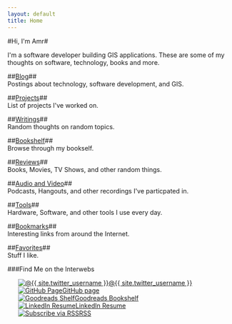 ```yaml
---
layout: default
title: Home
---
```

#Hi, I'm Amr#

I'm a software developer building GIS applications. These are some of my thoughts on software, technology, books and more.

##[Blog](/blog/)##  
Postings about technology, software development, and GIS.  

##[Projects](/projects/)##  
List of projects I've worked on.  

##[Writings](/writings/)##  
Random thoughts on random topics.  

##[Bookshelf](/bookshelf/)##  
Browse through my bookself.  

##[Reviews](/reviews/)##  
Books, Movies, TV Shows, and other random things.  

##[Audio and Video](/av/)##  
Podcasts, Hangouts, and other recordings I've particpated in.  

##[Tools](/tools/)##  
Hardware, Software, and other tools I use every day.  

##[Bookmarks](/bookmarks/)##  
Interesting links from around the Internet.  

##[Favorites](/favs/)##  
Stuff I like.  

###Find Me on the Interwebs  
<ul style="list-style-type:none">
    <li>
        <a class="sidebar-nav-item side-nav-icon" 
   href="https://twitter.com/{{ site.twitter_username }}">
            <img class="frontPageIcons" 
                 src="{{ site.baseurl }}public/images/twitlogo-24.png" 
                 alt="@{{ site.twitter_username }}" />@{{ site.twitter_username }}
        </a>
    </li>
    <li>
        <a class="sidebar-nav-item side-nav-icon" 
   href="https://github.com/{{ site.github_username }}">
            <img class="frontPageIcons"
                 src="{{ site.baseurl }}public/images/github-24.png"
                 alt="GitHub Page" />GitHub page
        </a>
    </li>
    <li>
        <a class="sidebar-nav-item side-nav-icon" 
           href="http://www.goodreads.com/{{ site.goodreads_username }}">
            <img class="frontPageIcons"
                 src="{{ site.baseurl }}public/images/goodreads-24.png"
                 alt="Goodreads Shelf" />Goodreads Bookshelf
        </a>
    </li>
    <li>
        <a class="sidebar-nav-item side-nav-icon"
   href="https://www.linkedin.com/in/{{ site.linkedin_username }}">
            <img class="frontPageIcons"
                 src="{{ site.baseurl }}public/images/linked-24.png"
                 alt="LinkedIn Resume" />LinkedIn Resume
        </a>
    </li>
    <li>
        <a class="sidebar-nav-item side-nav-icon" 
           href="{{ site.rss_feed }}">
            <img class="frontPageIcons"
                 src="{{ site.baseurl }}public/images/rss-24.png"
                 alt="Subscribe via RSS" />RSS
        </a>
    </li>
</ul>








